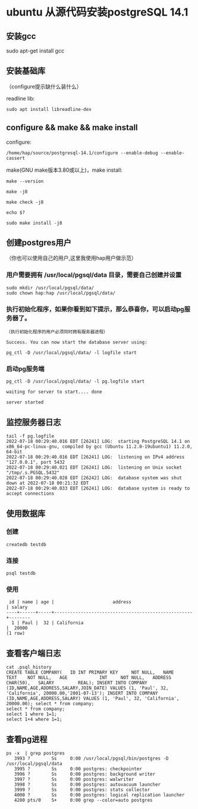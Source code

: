 




# ubuntu 从源代码安装postgreSQL 14.1

## 安装gcc

sudo apt-get install gcc

## 安装基础库

（configure提示缺什么装什么）

readline lib:

    sudo apt install libreadline-dev

## configure && make && make install

configure:

    /home/hap/source/postgresql-14.1/configure --enable-debug --enable-cassert 

make(GNU make版本3.80或以上)，make install:

    make --version

    make -j8

    make check -j8

    echo $?

    sudo make install -j8

## 创建postgres用户
（你也可以使用自己的用户,这里我使用hap用户做示范）
### 用户需要拥有 /usr/local/pgsql/data 目录，需要自己创建并设置
    sudo mkdir /usr/local/pgsql/data/
    sudo chown hap:hap /usr/local/pgsql/data/

### 执行初始化程序，如果你看到如下提示，那么恭喜你，可以启动pg服务器了。
    （执行初始化程序的用户必须同时拥有服务器进程）

    Success. You can now start the database server using:

    pg_ctl -D /usr/local/pgsql/data/ -l logfile start

### 启动pg服务端

    pg_ctl -D /usr/local/pgsql/data/ -l pg.logfile start

    waiting for server to start.... done

    server started

## 监控服务器日志
    
    tail -f pg.logfile 
    2022-07-18 00:29:40.016 EDT [26241] LOG:  starting PostgreSQL 14.1 on x86_64-pc-linux-gnu, compiled by gcc (Ubuntu 11.2.0-19ubuntu1) 11.2.0, 64-bit
    2022-07-18 00:29:40.016 EDT [26241] LOG:  listening on IPv4 address "127.0.0.1", port 5432
    2022-07-18 00:29:40.021 EDT [26241] LOG:  listening on Unix socket "/tmp/.s.PGSQL.5432"
    2022-07-18 00:29:40.028 EDT [26242] LOG:  database system was shut down at 2022-07-18 00:21:32 EDT
    2022-07-18 00:29:40.033 EDT [26241] LOG:  database system is ready to accept connections


## 使用数据库

### 创建
    
    createdb testdb

### 连接

    psql testdb

### 使用

```testdb=# select * from company;
 id | name | age |                      address                       | salary 
----+------+-----+----------------------------------------------------+--------
  1 | Paul |  32 | California                                         |  20000
(1 row)
```

## 查看客户端日志

    cat .psql_history
    CREATE TABLE COMPANY(   ID INT PRIMARY KEY     NOT NULL,   NAME           TEXT    NOT NULL,   AGE            INT     NOT NULL,   ADDRESS        CHAR(50),   SALARY         REAL); INSERT INTO COMPANY (ID,NAME,AGE,ADDRESS,SALARY,JOIN_DATE) VALUES (1, 'Paul', 32, 'California', 20000.00,'2001-07-13'); INSERT INTO COMPANY (ID,NAME,AGE,ADDRESS,SALARY) VALUES (1, 'Paul', 32, 'California', 20000.00); select * from company;
    select * from company;
    select 1 where 1=1;
    select 1+4 where 1=1;


## 查看pg进程

	ps -x  | grep postgres
	   3993 ?        Ss     0:00 /usr/local/pgsql/bin/postgres -D /usr/local/pgsql/data
	   3995 ?        Ss     0:00 postgres: checkpointer 
	   3996 ?        Ss     0:00 postgres: background writer 
	   3997 ?        Ss     0:00 postgres: walwriter 
	   3998 ?        Ss     0:00 postgres: autovacuum launcher 
	   3999 ?        Ss     0:00 postgres: stats collector 
	   4000 ?        Ss     0:00 postgres: logical replication launcher 
	   4280 pts/0    S+     0:00 grep --color=auto postgres
	



